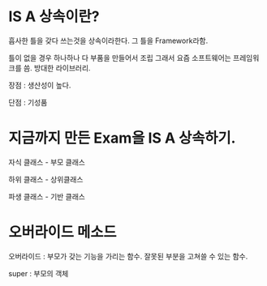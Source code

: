 # IS A 상속이란?

흡사한 틀을 갖다 쓰는것을 상속이라한다.
그 틀을 Framework라함.

틀이 없을 경우 하나하나 다 부품을 만들어서 조립
그래서 요즘 소프트웨어는 프레임워크를 씀. 방대한 라이브러리. 

장점 : 생산성이 높다.

단점 : 기성품 

# 지금까지 만든 Exam을 IS A 상속하기.

자식 클래스 - 부모 클래스

하위 클래스 - 상위클래스

파생 클래스 - 기반 클래스


# 오버라이드 메소드

오버라이드 : 부모가 갖는 기능을 가리는 함수. 잘못된 부분을 고쳐쓸 수 있는 함수.

super : 부모의 객체